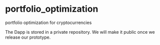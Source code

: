 # portfolio_optimization
portfolio optimization for cryptocurrencies

The Dapp is stored in a private repository. We will make it public once we release our prototype.
